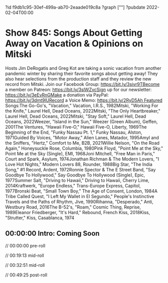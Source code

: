 ?id f9db1c95-30ef-499a-ab70-2eaade019c8a
?graph [""]
?pubdate 2022-02-04T00:00

# Show 845: Songs About Getting Away on Vacation & Opinions on Mitski

Hosts Jim DeRogatis and Greg Kot are taking a sonic vacation from another pandemic winter by sharing their favorite songs about getting away! They also hear selections from the production staff and they review the new record from Mitski. Join our Facebook Group: https://bit.ly/3sivr9TBecome a member on Patreon: https://bit.ly/3slWZvcSign up for our newsletter: https://bit.ly/3eEvRnGMake a donation via PayPal: https://bit.ly/3dmt9lURecord a Voice Memo: https://bit.ly/2RyD5Ah Featured Songs:The Go-Go's, "Vacation," Vacation, I.R.S., 1982Mitski, "Working For the Knife," Laurel Hell, Dead Oceans, 2022Mitski, "The Only Heartbreaker," Laurel Hell, Dead Oceans, 2022Mitski, "Stay Soft," Laurel Hell, Dead Oceans, 2022Weezer, "Island in the Sun," Weezer (Green Album), Geffen, 2001The Ventures, "Hawaii Five-O," Hawaii Five-O, Liberty, 1969The Beginning of the End, "Funky Nassau Pt. 1," Funky Nassau, Alston, 1971Guided By Voices, "Motor Away," Alien Lanes, Matador, 1995Amyl and the Sniffers, "Hertz," Comfort to Me, B2B, 2021Willie Nelson, "On the Road Again," Honeysuckle Rose, Columbia, 1980Pink Floyd, "Point Me at the Sky," Point Me at the Sky (Single), EMI, 1968Joni Mitchell, "Free Man in Paris," Court and Spark, Asylum, 1974Jonathan Richman & The Modern Lovers, "I Love Hot Nights," Modern Lovers 88, Rounder, 1988Big Star, "The India Song," #1 Record, Ardent, 1972Ronnie Spector & The E Street Band, "Say Goodbye To Hollywood," Say Goodbye To Hollywood (Single), Epic, 1977Summer Salt, "Driving to Hawaii," Driving to Hawaii, Cherry Lime, 2014Kraftwerk, "Europe Endless," Trans-Europe Express, Capitol, 1977Bronski Beat, "Small Town Boy," The Age of Consent, London, 1984A Tribe Called Quest, "I Left My Wallet in El Segundo," People's Instinctive Travels and the Paths of Rhythm, Jive, 1990Rihanna, "Desperado," Anti, Westbury Road, 2016The B-52's, "Roam," Cosmic Thing, Reprise, 1989Eleanor Friedberger, "It's Hard," Rebound, French Kiss, 2018Kiss, "Strutter," Kiss, Casablanca, 1974

## 00:00:00 Intro: Coming Soon

// 00:00:00 pre-roll

// 00:19:13 mid-roll

// 00:32:51 mid-roll

// 00:49:25 post-roll
